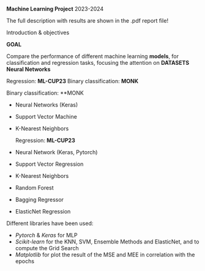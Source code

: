 
**Machine Learning Project** 
2023-2024

The full description with results are shown in the .pdf report file!

Introduction & objectives

**GOAL**

Compare the performance of different machine learning **models**, for classification and regression tasks, focusing the attention on  **DATASETS Neural Networks**

Regression: **ML-CUP23** Binary classification: **MONK** 

Binary classification: **MONK 
- Neural Networks (Keras)
- Support Vector Machine
- K-Nearest Neighbors

  Regression: **ML-CUP23**
- Neural Network (Keras, Pytorch)
- Support Vector Regression
- K-Nearest Neighbors
- Random Forest
- Bagging Regressor
- ElasticNet Regression

Different libraries have been used:
- *Pytorch* & *Keras* for MLP
- *Scikit-learn* for the KNN, SVM, Ensemble Methods and ElasticNet, and to compute the Grid Search
- *Matplotlib* for plot the result of the MSE and MEE in correlation with the epochs


